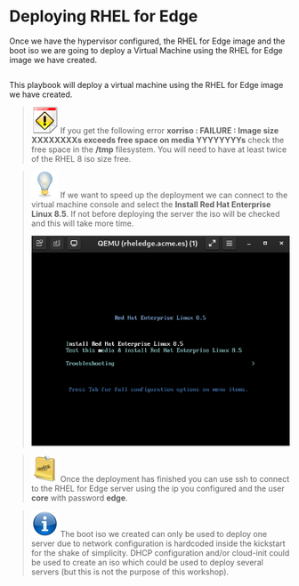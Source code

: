 # Deploying RHEL for Edge

Once we have the hypervisor configured, the RHEL for Edge image and the boot iso we are going to deploy a Virtual Machine using the RHEL for Edge image we have created.

```console
```

This playbook will deploy a virtual machine using the RHEL for Edge image we have created.

> ![IMPORTANT](icons/important-icon.png) If you get the following error **xorriso : FAILURE : Image size XXXXXXXXs exceeds free space on media YYYYYYYYs** check the free space in the **/tmp** filesystem. You will need to have at least twice of the RHEL 8 iso size free.

> ![TIP](icons/tip-icon.png) If we want to speed up the deployment we can connect to the virtual machine console and select the **Install Red Hat Enterprise Linux 8.5**. If not before deploying the server the iso will be checked and this will take more time.
>
> ![BOOT](imgs/rheledgeboot.png)

> ![NOTE](icons/note-icon.png) Once the deployment has finished you can use ssh to connect to the RHEL for Edge server using the ip you configured and the user **core** with password **edge**.

> ![INFORMATION](icons/information-icon.png) The boot iso we created can only be used to deploy one server due to network configuration is hardcoded inside the kickstart for the shake of simplicity. DHCP configuration and/or cloud-init could be used to create an iso which could be used to deploy several servers (but this is not the purpose of this workshop).